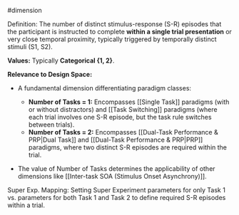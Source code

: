 #dimension

Definition: The number of distinct stimulus-response (S-R) episodes that the participant is instructed to complete **within a single trial presentation** or very close temporal proximity, typically triggered by temporally distinct stimuli (S1, S2).

**Values:** Typically **Categorical {1, 2}**.

**Relevance to Design Space:**

- A fundamental dimension differentiating paradigm classes:
    
    - **Number of Tasks = 1:** Encompasses [[Single Task]] paradigms (with or without distractors) and [[Task Switching]] paradigms (where each trial involves one S-R episode, but the task rule switches between trials).
    - **Number of Tasks = 2:** Encompasses [[Dual-Task Performance & PRP|Dual Task]] and [[Dual-Task Performance & PRP|PRP]] paradigms, where two distinct S-R episodes are required within the trial.
- The value of Number of Tasks determines the applicability of other dimensions like [[Inter-task SOA (Stimulus Onset Asynchrony)]].

Super Exp. Mapping: Setting Super Experiment parameters for only Task 1 vs. parameters for both Task 1 and Task 2 to define required S-R episodes within a trial.